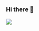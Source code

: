 ### Hi there 👋

<!--
**seul1230/seul1230** is a ✨ _special_ ✨ repository because its `README.md` (this file) appears on your GitHub profile.

Here are some ideas to get you started:

- 🔭 I’m currently working on ...
- 🌱 I’m currently learning ...
- 👯 I’m looking to collaborate on ...
- 🤔 I’m looking for help with ...
- 💬 Ask me about ...
- 📫 How to reach me: ...
- 😄 Pronouns: ...
- ⚡ Fun fact: ...
-->

<a href="https://www.notion.so/28cdd2a0063a4921a05ea72330353c82" target="_blank"><img src="https://img.shields.io/badge/Notion-##000000?style=?style-flat-square&logo-appveyor&logo=notion&logoColor=##000000"/></a>
